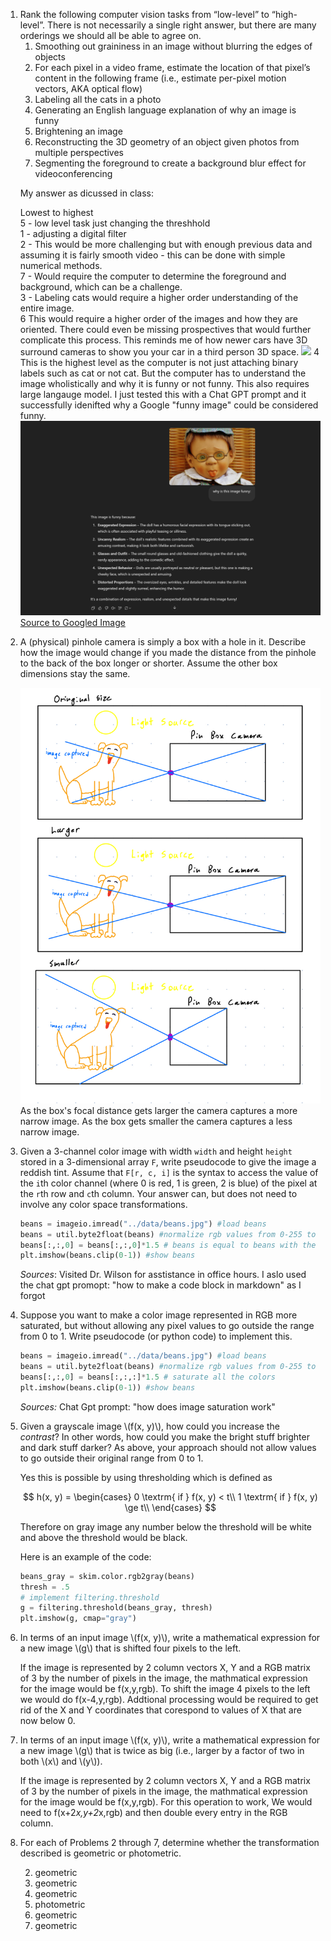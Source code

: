 <ol type="1">
<li>Rank the following computer vision tasks from “low-level” to “high-level”. There is not necessarily a single right answer, but there are many orderings we should all be able to agree on.
<ol type="1">
<li>Smoothing out graininess in an image without blurring the edges of objects</li>
<li>For each pixel in a video frame, estimate the location of that pixel’s content in the following frame (i.e., estimate per-pixel motion vectors, AKA optical flow)</li>
<li>Labeling all the cats in a photo</li>
<li>Generating an English language explanation of why an image is funny</li>
<li>Brightening an image</li>
<li>Reconstructing the 3D geometry of an object given photos from multiple perspectives</li>
<li>Segmenting the foreground to create a background blur effect for videoconferencing</li>
</ol></li>

My answer as dicussed in class:

Lowest to highest<br>
5 - low level task just changing the threshhold<br> 
1 - adjusting a digital filter<br>
2 - This would be more challenging but with enough previous data and assuming it is fairly smooth video - this can be done with simple numerical methods. <br>
7 - Would require the computer to determine the foreground and background, which can be a challenge. <br>
3 - Labeling cats would require a higher order understanding of the entire image. <br>
6 This would require a higher order of the images and how they are oriented. There could even be missing prospectives that would further complicate this process. This reminds me of how newer cars have 3D surround cameras to show you your car in a third person 3D space.
<img src="https://di-uploads-pod16.dealerinspire.com/toyotaofnorthcharlotte/uploads/2024/05/backing-out-of-a-parking-spot-1024x576.png">
4 This is the highest level as the computer is not just attaching binary labels such as cat or not cat. But the computer has to understand the image wholistically and why it is funny or not funny. This also requires large langauge model. I just tested this with a Chat GPT prompt and it successfully idenifted why a Google "funny image" could be considered funny.
<img src ="hw1 p1.PNG">
<a href="https://www.google.com/search?sca_esv=18f6bc0f3068f17c&rlz=1C1GCEB_enUS1023US1026&sxsrf=AHTn8zqxnlyCP0r3KW_iVb_v7A-Rm56-Jg:1741728024997&q=funny+images&udm=2&fbs=ABzOT_CWdhQLP1FcmU5B0fn3xuWpA-dk4wpBWOGsoR7DG5zJBpcx8kZB4NRoUjdgt8WwoMs7jebc2P25mD9bLva5PWN4zVPkHTrJb1XtEJXPDPnM-3Nqyg2DpQYf0__rgvYp763OIecjzoIFfy78i14zuuq8VjKwTzdXysHa3ThpzB26XsMVr-le6W2GJjjK-ByWmchGvmx8IXZi5GRafB-atBi0COErXw&sa=X&sqi=2&ved=2ahUKEwiKuObB-oKMAxX1jYkEHelkNqQQtKgLegQIGBAB&biw=1707&bih=940&dpr=1.5#vhid=Ip3DjaEWgXLAdM&vssid=mosaic">Source to Googled Image</a>

<li><p>A (physical) pinhole camera is simply a box with a hole in it. Describe how the image would change if you made the distance from the pinhole to the back of the box longer or shorter. Assume the other box dimensions stay the same.</p></li>
<img src="hw1 p2.jpeg">
As the box's focal distance gets larger the camera captures a more narrow image. As the box gets smaller the camera captures a less narrow image.
<br>

<li><p>Given a 3-channel color image with width <code>width</code> and height <code>height</code> stored in a 3-dimensional array <code>F</code>, write pseudocode to give the image a reddish tint. Assume that <code>F[r, c, i]</code> is the syntax to access the value of the <code>i</code>th color channel (where 0 is red, 1 is green, 2 is blue) of the pixel at the <code>r</code>th row and <code>c</code>th column. Your answer can, but does not need to involve any color space transformations.</p></li>


```python
beans = imageio.imread("../data/beans.jpg") #load beans
beans = util.byte2float(beans) #normalize rgb values from 0-255 to 0.0-1.0
beans[:,:,0] = beans[:,:,0]*1.5 # beans is equal to beans with the red column multipled by 1.5 to make it more red
plt.imshow(beans.clip(0-1)) #show beans
```

*Sources*: Visited Dr. Wilson for asstistance in office hours. I aslo used the chat gpt promopt: "how to make a code block in markdown" as I forgot

<li><p>Suppose you want to make a color image represented in RGB more saturated, but without allowing any pixel values to go outside the range from 0 to 1. Write pseudocode (or python code) to implement this.</p></li>



```python
beans = imageio.imread("../data/beans.jpg") #load beans
beans = util.byte2float(beans) #normalize rgb values from 0-255 to 0.0-1.0
beans[:,:,0] = beans[:,:,:]*1.5 # saturate all the colors
plt.imshow(beans.clip(0-1)) #show beans
```
*Sources:* Chat Gpt prompt: "how does image saturation work"


<li><p>Given a grayscale image <span class="math inline">\(f(x, y)\)</span>, how could you increase the <em>contrast</em>? In other words, how could you make the bright stuff brighter and dark stuff darker? As above, your approach should not allow values to go outside their original range from 0 to 1.</p></li>


Yes this is possible by using thresholding which is defined as


$$
h(x, y) = 
\begin{cases}
0 \textrm{ if } f(x, y) < t\\
1 \textrm{ if } f(x, y) \ge t\\
\end{cases}
$$

Therefore on gray image any number below the threshold will be white and above the threshold would be black.

Here is an example of the code:

```python
beans_gray = skim.color.rgb2gray(beans)
thresh = .5
# implement filtering.threshold
g = filtering.threshold(beans_gray, thresh)
plt.imshow(g, cmap="gray")
```

<li><p>In terms of an input image <span class="math inline">\(f(x, y)\)</span>, write a mathematical expression for a new image <span class="math inline">\(g\)</span> that is shifted four pixels to the left.</p></li>

If the image is represented by 2 column vectors X, Y and a RGB matrix of 3 by the number of pixels in the image, the mathmatical expression for the image would be f(x,y,rgb). To shift the image 4 pixels to the left we would do f(x-4,y,rgb). Addtional processing would be required to get rid of the X and Y coordinates that corespond to values of X that are now below 0. 


<li><p>In terms of an input image <span class="math inline">\(f(x, y)\)</span>, write a mathematical expression for a new image <span class="math inline">\(g\)</span> that is twice as big (i.e., larger by a factor of two in both <span class="math inline">\(x\)</span> and <span class="math inline">\(y\)</span>).</p></li>

If the image is represented by 2 column vectors X, Y and a RGB matrix of 3 by the number of pixels in the image, the mathmatical expression for the image would be f(x,y,rgb). For this operation to work, We would need to f(x+2*x,y+2*x,rgb) and then double every entry in the RGB column.

<li><p>For each of Problems 2 through 7, determine whether the transformation described is geometric or photometric.</p></li>

2. geometric
3. geometric
4. geometric
5. photometric
6. geometric
7. geometric
